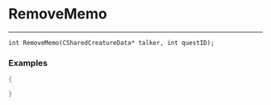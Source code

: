 # RemoveMemo
---
```
int RemoveMemo(CSharedCreatureData* talker, int questID);
```

### Examples
```cpp - C++
{

}
```
